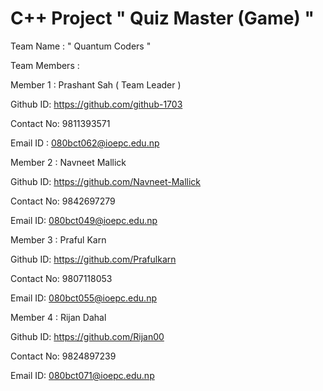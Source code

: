  # C++ Project " Quiz Master (Game) "

 Team Name : " Quantum Coders "


Team Members :

Member 1 : Prashant Sah ( Team Leader )

Github ID: https://github.com/github-1703

Contact No: 9811393571

Email ID : 080bct062@ioepc.edu.np
	       
Member 2 : Navneet Mallick

Github ID: https://github.com/Navneet-Mallick

Contact No: 9842697279

Email ID: 080bct049@ioepc.edu.np

Member 3 : Praful Karn 

Github ID: https://github.com/Prafulkarn

Contact No: 9807118053

Email ID: 080bct055@ioepc.edu.np

Member 4 : Rijan Dahal

Github ID: https://github.com/Rijan00

Contact No: 9824897239

Email ID: 080bct071@ioepc.edu.np







 
